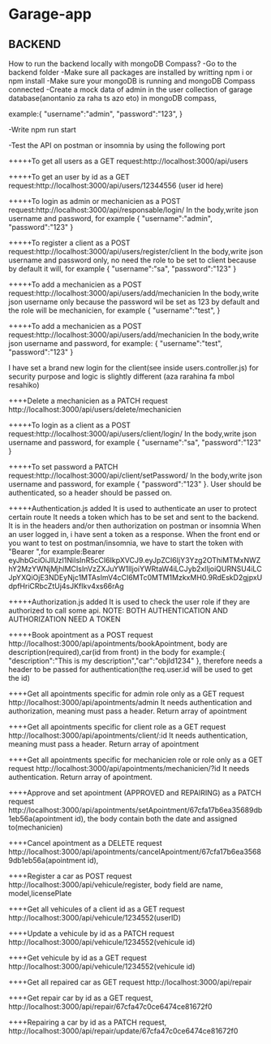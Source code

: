 # Garage-app

## BACKEND

How to run the backend locally with mongoDB Compass?
-Go to the backend folder
-Make sure all packages are installed by writting npm i or npm install
-Make sure your mongoDB is running and mongoDB Compass connected
-Create a mock data of admin in the user collection of garage database(anontanio za raha ts azo eto) in mongoDB compass,

example:{
"username":"admin",
"password":"123",
}

-Write npm run start

-Test the API on postman or insomnia by using the following port

+++++To get all users as a GET request:http://localhost:3000/api/users

+++++To get an user by id as a GET request:http://localhost:3000/api/users/12344556 (user id here)

+++++To login as admin or mechanicien as a POST request:http://localhost:3000/api/responsable/login/
In the body,write json username and password, for example
{
"username":"admin",
"password":"123"
}

+++++To register a client as a POST request:http://localhost:3000/api/users/register/client
In the body,write json username and password only, no need the role to be set to client because by default it will, for example
{
"username":"sa",
"password":"123"
}

+++++To add a mechanicien as a POST request:http://localhost:3000/api/users/add/mechanicien
In the body,write json username only because the password wil be set as 123 by default and the role will be mechanicien, for example
{
"username":"test",
}

+++++To add a mechanicien as a POST request:http://localhost:3000/api/users/add/mechanicien
In the body,write json username and password, for example:
{
"username":"test",
"password":"123"
}

I have set a brand new login for the client(see inside users.controller.js) for security purpose and logic is slightly different (aza rarahina fa mbol resahiko)

++++Delete a mechanicien as a PATCH request http://localhost:3000/api/users/delete/mechanicien

+++++To login as a client as a POST request:http://localhost:3000/api/users/client/login/
In the body,write json username and password, for example
{
"username":"sa",
"password":"123"
}

+++++To set password a PATCH request:http://localhost:3000/api/client/setPassword/
In the body,write json username and password, for example
{
"password":"123"
}. User should be authenticated, so a header should be passed on.

+++++Authentication.js added
It is used to authenticate an user to protect certain route
It needs a token which has to be set and sent to the backend.
It is in the headers and/or then authorization on postman or insomnia
When an user logged in, i have sent a token as a response.
When the front end or you want to test on postman/insomnia, we have to start the token with "Bearer ",for example:Bearer eyJhbGciOiJIUzI1NiIsInR5cCI6IkpXVCJ9.eyJpZCI6IjY3Yzg2OThiMTMxNWZhY2MzYWNjMjhlMCIsInVzZXJuYW1lIjoiYWRtaW4iLCJyb2xlIjoiQURNSU4iLCJpYXQiOjE3NDEyNjc1MTAsImV4cCI6MTc0MTM1MzkxMH0.9RdEskD2gjpxUdpfHriCRbcZtUj4sJKfIkv4xs66rAg

+++++Authorization.js added
It is used to check the user role if they are authorized to call some api.
NOTE: BOTH AUTHENTICATION AND AUTHORIZATION NEED A TOKEN

+++++Book apointment as a POST request
http://localhost:3000/api/apointments/bookApointment,
body are description(required),car(id from front) in the body for example:{
"description":"This is my description","car":"objId1234"
}, therefore needs a header to be passed for authentication(the req.user.id will be used to get the id)

++++Get all apointments specific for admin role only as a GET request
http://localhost:3000/api/apointments/admin
It needs authentication and authorization, meaning must pass a header. Return array of apointment

++++Get all apointments specific for client role as a GET request
http://localhost:3000/api/apointments/client/:id
It needs authentication, meaning must pass a header. Return array of apointment

++++Get all apointments specific for mechanicien role or role only
as a GET request http://localhost:3000/api/apointments/mechanicien/?id
It needs authentication. Return array of apointment.

++++Approve and set apointment (APPROVED and REPAIRING) as a PATCH request
http://localhost:3000/api/apointments/setApointment/67cfa17b6ea35689db1eb56a(apointment id), the body contain both the date and assigned to(mechanicien)

++++Cancel apointment as a DELETE request http://localhost:3000/api/apointments/cancelApointment/67cfa17b6ea35689db1eb56a(apointment id),

++++Register a car as POST request
http://localhost:3000/api/vehicule/register, body field are name, model,licensePlate

++++Get all vehicules of a client id as a GET request
http://localhost:3000/api/vehicule/1234552(userID)

++++Update a vehicule by id as a PATCH request http://localhost:3000/api/vehicule/1234552(vehicule id)

++++Get vehicule by id as a GET request
http://localhost:3000/api/vehicule/1234552(vehicule id)

++++Get all repaired car as GET request http://localhost:3000/api/repair

++++Get repair car by id as a GET request, http://localhost:3000/api/repair/67cfa47c0ce6474ce81672f0

++++Repairing a car by id as a PATCH request, http://localhost:3000/api/repair/update/67cfa47c0ce6474ce81672f0
